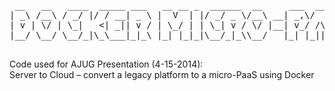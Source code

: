 <pre>

 __   __   ____  _____ ___   __ __ _  ______  __     ___  __   __    __  
| _\ /__\ / _/ |/ / __| _ \ |  V  | |/ _/ _ \/__\ __| _,\/  \ /  \ /' _/ 
| v | \/ | \_|   <| _|| v / | \_/ | | \_| v / \/ |__| v_/ /\ | /\ |`._`. 
|__/ \__/ \__/_|\_\___|_|_\ |_| |_|_|\__/_|_\\__/   |_| |_||_|_||_||___/ 

</pre>

Code used for AJUG Presentation (4-15-2014):  
Server to Cloud – convert a legacy platform to a micro-PaaS using Docker 
